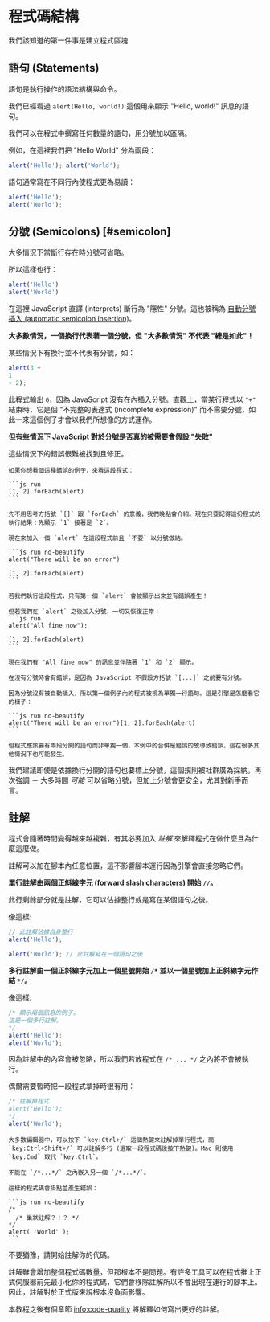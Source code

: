 # 程式碼結構

我們該知道的第一件事是建立程式區塊

## 語句 (Statements)

語句是執行操作的語法結構與命令。

我們已經看過 `alert(Hello, world!)` 這個用來顯示 "Hello, world!" 訊息的語句。

我們可以在程式中撰寫任何數量的語句，用分號加以區隔。

例如，在這裡我們把 "Hello World" 分為兩段：

```js run no-beautify
alert('Hello'); alert('World');
```

語句通常寫在不同行內使程式更為易讀：

```js run no-beautify
alert('Hello');
alert('World');
```

## 分號 (Semicolons) [#semicolon]

大多情況下當斷行存在時分號可省略。

所以這樣也行：

```js run no-beautify
alert('Hello')
alert('World')
```

在這裡 JavaScript 直譯 (interprets) 斷行為 "隱性" 分號。這也被稱為 [自動分號插入 (automatic semicolon insertion)](https://tc39.github.io/ecma262/#sec-automatic-semicolon-insertion)。

**大多數情況，一個換行代表著一個分號，但 "大多數情況" 不代表 "總是如此"！**

某些情況下有換行並不代表有分號，如：

```js run no-beautify
alert(3 +
1
+ 2);
```

此程式輸出 `6`，因為 JavaScript 沒有在內插入分號。直觀上，當某行程式以 `"+"` 結束時，它是個 "不完整的表達式 (incomplete expression)" 而不需要分號，如此一來這個例子才會以我們所想像的方式運作。

**但有些情況下 JavaScript 對於分號是否真的被需要會假設 "失敗"**

這些情況下的錯誤很難被找到且修正。

````smart header="錯誤的例子"
如果你想看個這種錯誤的例子，來看這段程式：

```js run
[1, 2].forEach(alert)
```

先不用思考方括號 `[]` 跟 `forEach` 的意義，我們晚點會介紹。現在只要記得這份程式的執行結果：先顯示 `1` 接著是 `2`。

現在來加入一個 `alert` 在這段程式前且 `不要` 以分號做結。

```js run no-beautify
alert("There will be an error")

[1, 2].forEach(alert)
```

若我們執行這段程式，只有第一個 `alert` 會被顯示出來並有錯誤產生！

但若我們在 `alert` 之後加入分號，一切又恢復正常：
```js run
alert("All fine now");

[1, 2].forEach(alert)  
```

現在我們有 "All fine now" 的訊息並伴隨著 `1` 和 `2` 顯示。

在沒有分號時會有錯誤，是因為 JavaScript 不假設方括號 `[...]` 之前要有分號。

因為分號沒有被自動插入，所以第一個例子內的程式被視為單獨一行語句。這是引擎是怎麼看它的樣子：

```js run no-beautify
alert("There will be an error")[1, 2].forEach(alert)
```

但程式應該要有兩段分開的語句而非單獨一個，本例中的合併是錯誤的故導致錯誤，這在很多其他情況下也可能發生。
````

我們建議即使是依據換行分開的語句也要標上分號，這個規則被社群廣為採納。再次強調 － 大多時間 *可能* 可以省略分號，但加上分號會更安全，尤其對新手而言。

## 註解

程式會隨著時間變得越來越複雜，有其必要加入 *註解* 來解釋程式在做什麼且為什麼這麼做。

註解可以加在腳本內任意位置，這不影響腳本運行因為引擎會直接忽略它們。

**單行註解由兩個正斜線字元 (forward slash characters) 開始 `//`。**

此行剩餘部分就是註解，它可以佔據整行或是寫在某個語句之後。

像這樣:
```js run
// 此註解佔據自身整行
alert('Hello');

alert('World'); // 此註解寫在一個語句之後
```

**多行註解由一個正斜線字元加上一個星號開始 <code>/&#42;</code> 並以一個星號加上正斜線字元作結 <code>&#42;/</code>。**

像這樣:

```js run
/* 顯示兩個訊息的例子。
這是一個多行註解。
*/
alert('Hello');
alert('World');
```

因為註解中的內容會被忽略，所以我們若放程式在 <code>/&#42; ... &#42;/</code> 之內將不會被執行。

偶爾需要暫時把一段程式拿掉時很有用：

```js run
/* 註解掉程式
alert('Hello');
*/
alert('World');
```

```smart header="用熱鍵！"
大多數編輯器中，可以按下 `key:Ctrl+/` 這個熱鍵來註解掉單行程式，而 `key:Ctrl+Shift+/` 可以註解多行 (選取一段程式碼後按下熱鍵)。Mac 則使用 `key:Cmd` 取代 `key:Ctrl`。
```

````warn header="不支援巢狀註解！"
不能在 `/*...*/` 之內嵌入另一個 `/*...*/`。

這樣的程式碼會掛點並產生錯誤：

```js run no-beautify
/*
  /* 巢狀註解？！？ */
*/
alert( 'World' );
```
````

不要猶豫，請開始註解你的代碼。

註解雖會增加整個程式碼數量，但那根本不是問題。有許多工具可以在程式推上正式伺服器前先最小化你的程式碼，它們會移除註解所以不會出現在運行的腳本上。因此，註解對於正式版來說根本沒負面影響。

本教程之後有個章節 <info:code-quality> 將解釋如何寫出更好的註解。

